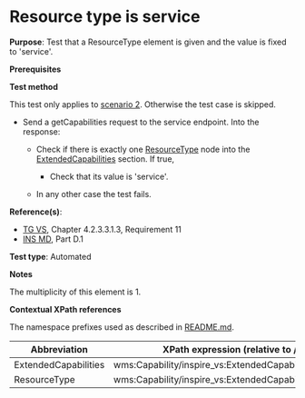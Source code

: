 # Resource type is service

**Purpose**: Test that a ResourceType element is given and the value is fixed to 'service'.

**Prerequisites**

**Test method**

This test only applies to [scenario 2](./README.md#scenarios). Otherwise the test case is skipped.

* Send a getCapabilities request to the service endpoint. Into the response:

  * Check if there is exactly one [ResourceType](#ResourceType) node into the [ExtendedCapabilities](#ExtendedCapabilities) section. If true,

    * Check that its value is 'service'.

  * In any other case the test fails.

**Reference(s)**:
* [TG VS](./README.md#ref_TG_VS), Chapter 4.2.3.3.1.3, Requirement 11
* [INS MD](./README.md#ref_INS_MD), Part D.1

**Test type**: Automated

**Notes**

The multiplicity of this element is 1.

**Contextual XPath references**

The namespace prefixes used as described in [README.md](./README.md#namespaces).

Abbreviation                                               |  XPath expression (relative to /wms:WMS_Capabilities)
---------------------------------------------------------- | -------------------------------------------------------------------------
ExtendedCapabilities <a name="ExtendedCapabilities"></a>      |   wms:Capability/inspire_vs:ExtendedCapabilities
ResourceType <a name="ResourceType"></a>   |    wms:Capability/inspire_vs:ExtendedCapabilities/inspire_common:ResourceType
